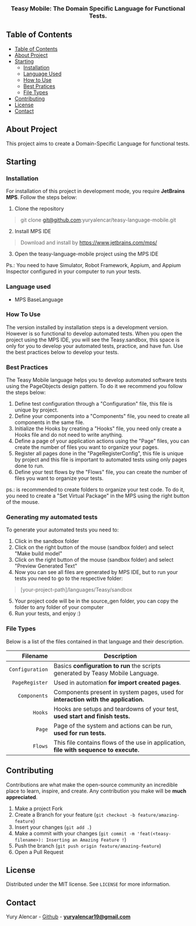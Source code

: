 <br />
<p align="center">
  <h3 align="center">Teasy Mobile: The Domain Specific Language for Functional Tests.</h3>
</p>

<!-- TABLE OF CONTENTS -->

## Table of Contents

- [Table of Contents](#table-of-contents)
- [About Project](#about-project)
- [Starting](#starting)
  - [Installation](#installation)
  - [Language Used](#language-used)
  - [How to Use](#how-to-use)
  - [Best Pratices](#best-pratices)
  - [File Types](#file-types)
- [Contributing](#contributing)
- [License](#license)
- [Contact](#contact)

## About Project

This project aims to create a Domain-Specific Language for functional tests.

## Starting

### Installation

For installation of this project in development mode, you require **JetBrains MPS**. Follow the steps below:

1. Clone the repository
> git clone git@github.com:yuryalencar/teasy-language-mobile.git

2. Install MPS IDE
> Download and install by https://www.jetbrains.com/mps/

3. Open the teasy-language-mobile project using the MPS IDE

Ps.: You need to have Simulator, Robot Framework, Appium, and Appium Inspector configured in your computer to run your tests.

### Language used

- MPS BaseLanguage

### How To Use

The version installed by installation steps is a development version. However is so functional to develop automated tests. When you open the project using the MPS IDE, you will see the Teasy.sandbox, this space is only for you to develop your automated tests, practice, and have fun. Use the best practices below to develop your tests.

### Best Practices

The Teasy Mobile language helps you to develop automated software tests using the PageObjects design pattern. To do it we recommend you follow the steps below:

1. Define test configuration through a "Configuration" file, this file is unique by project.
2. Define your components into a "Components" file, you need to create all components in the same file.
3. Initialize the Hooks by creating a "Hooks" file, you need only create a Hooks file and do not need to write anything.
4. Define a page of your application actions using the "Page" files, you can create the number of files you want to organize your pages.
5. Register all pages done in the "PageRegisterConfig", this file is unique by project and this file is important to automated tests using only pages done to run.
6. Define your test flows by the "Flows" file, you can create the number of files you want to organize your tests.

ps.: is recommended to create folders to organize your test code. To do it, you need to create a "Set Virtual Package" in the MPS using the right button of the mouse.

### Generating my automated tests

To generate your automated tests you need to:
1. Click in the sandbox folder
2. Click on the right button of the mouse (sandbox folder) and select "Make build model"
3. Click on the right button of the mouse (sandbox folder) and select "Preview Generated Text"
4. Now you can see all files are generated by MPS IDE, but to run your tests you need to go to the respective folder:
> [your-project-path]/languages/Teasy/sandbox
5. Your project code will be in the source_gen folder, you can copy the folder to any folder of your computer
6. Run your tests, and enjoy :)

### File Types

Below is a list of the files contained in that language and their description.

|                Filename | Description                                                                   |
| ----------------------: | ----------------------------------------------------------------------------- |
|         `Configuration` | Basics **configuration to run** the scripts generated by Teasy Mobile Language.      |
|          `PageRegister` | Used in automation **for import created pages**.                              |
|            `Components` | Components present in system pages, used for **interaction with the application.** |
|                 `Hooks` | Hooks are setups and teardowns of your test, **used start and finish tests.**            |
|                  `Page` | Page of the system and actions can be run, **used for run tests.**            |
|                 `Flows` | This file contains flows of the use in application, **file with sequence to execute.** |

## Contributing

Contributions are what make the open-source community an incredible place to learn, inspire, and create. Any contribution you make will be **much appreciated**.
1. Make a project Fork
2. Create a Branch for your feature (`git checkout -b feature/amazing-feature`)
3. Insert your changes (`git add .`)
4. Make a commit with your changes (`git commit -m 'feat(<teasy-filename>): Inserting an Amazing Feature !`)
5. Push the branch (`git push origin feature/amazing-feature`)
6. Open a Pull Request

## License

Distributed under the MIT license. See `LICENSE` for more information.

## Contact

Yury Alencar - [Github](https://github.com/yuryalencar) - **yuryalencar19@gmail.com**
